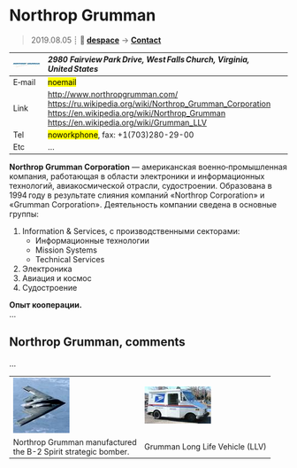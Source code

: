 # Northrop Grumman
> 2019.08.05 ┊ **🚀 [despace](index.md)** → **[Contact](contact.md)**

|[![](f/contact/n/northrop_grumman_logo1_thumb.jpg)](f/contact/n/northrop_grumman_logo1.png)|*2980 Fairview Park Drive, West Falls Church, Virginia, United States*|
|:--|:--|
|E‑mail| <mark>noemail</mark> |
|Link| <http://www.northropgrumman.com/><br> <https://ru.wikipedia.org/wiki/Northrop_Grumman_Corporation><br> <https://en.wikipedia.org/wiki/Northrop_Grumman><br> <https://en.wikipedia.org/wiki/Grumman_LLV> |
|Tel| <mark>noworkphone</mark>, fax: +1(703)280-29-00 |
|Etc| … |

**Northrop Grumman Corporation** — американская военно‑промышленная компания, работающая в области электроники и информационных технологий, авиакосмической отрасли, судостроении. Образована в 1994 году в результате слияния компаний «Northrop Corporation» и «Grumman Corporation». Деятельность компании сведена в основные группы:

   1. Information & Services, с производственными секторами:
      - Информационные технологии
      - Mission Systems
      - Technical Services
   1. Электроника
   1. Авиация и космос
   1. Судостроение

**Опыт кооперации.**  
…


<p style="page-break-after:always"> </p>

## Northrop Grumman, comments

…


|||
|:--|:--|
| [![](f/contact/n/northrop_grumman_usaf_b_2_spirit_thumb.jpg)](f/contact/n/northrop_grumman_usaf_b_2_spirit.jpg) | [![](f/contact/n/northrop_grumman_small_usps_truck_thumb.jpg)](f/contact/n/northrop_grumman_small_usps_truck.jpg) |
| Northrop Grumman manufactured<br> the B-2 Spirit strategic bomber. | Grumman Long Life Vehicle (LLV) |
